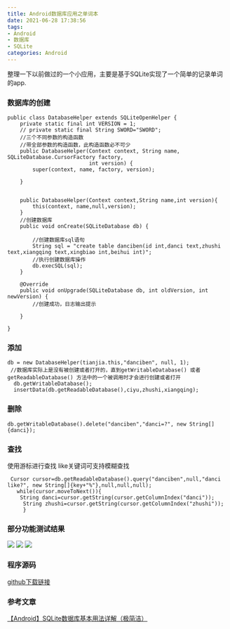 ```yaml
---
title: Android数据库应用之单词本
date: 2021-06-28 17:38:56
tags:
- Android
- 数据库
- SQLite
categories: Android
---
```

整理一下以前做过的一个小应用，主要是基于SQLite实现了一个简单的记录单词的app.

### 数据库的创建
```
public class DatabaseHelper extends SQLiteOpenHelper {
    private static final int VERSION = 1;
    // private static final String SWORD="SWORD";
    //三个不同参数的构造函数
    //带全部参数的构造函数，此构造函数必不可少
    public DatabaseHelper(Context context, String name, SQLiteDatabase.CursorFactory factory,
                          int version) {
        super(context, name, factory, version);

    }


    public DatabaseHelper(Context context,String name,int version){
        this(context, name,null,version);
    }
    //创建数据库
    public void onCreate(SQLiteDatabase db) {

        //创建数据库sql语句
        String sql = "create table danciben(id int,danci text,zhushi text,xiangqing text,xingbiao int,beihui int)";
        //执行创建数据库操作
        db.execSQL(sql);
    }

    @Override
    public void onUpgrade(SQLiteDatabase db, int oldVersion, int newVersion) {
        //创建成功，日志输出提示

    }

}
```
### 添加
```
db = new DatabaseHelper(tianjia.this,"danciben", null, 1);
 //数据库实际上是没有被创建或者打开的，直到getWritableDatabase() 或者 getReadableDatabase() 方法中的一个被调用时才会进行创建或者打开
  db.getWritableDatabase();
  insertData(db.getReadableDatabase(),ciyu,zhushi,xiangqing);
```
### 删除
```
db.getWritableDatabase().delete("danciben","danci=?", new String[]{danci});
```
### 查找
使用游标进行查找
like关键词可支持模糊查找
```
 Cursor cursor=db.getReadableDatabase().query("danciben",null,"danci like?", new String[]{key+"%"},null,null,null);
   while(cursor.moveToNext()){
    String danci=cursor.getString(cursor.getColumnIndex("danci"));
     String zhushi=cursor.getString(cursor.getColumnIndex("zhushi"));
     }
```
### 部分功能测试结果

<img src="https://cdn.jsdelivr.net/gh/yeyuwenxi/images.github.io/20210628_3.png" >
<img src="https://cdn.jsdelivr.net/gh/yeyuwenxi/images.github.io/20210628_4.png" >
<img src="https://cdn.jsdelivr.net/gh/yeyuwenxi/images.github.io/20210628_5.png" >

### 程序源码
[github下载链接](https://github.com/yeyuwenxi/toolcase/blob/main/datalibrary2.zip)
### 参考文章
[【Android】SQLite数据库基本用法详解（极简洁）](https://blog.csdn.net/midnight_time/article/details/80834198?ops_request_misc=%257B%2522request%255Fid%2522%253A%2522160522951719725222401033%2522%252C%2522scm%2522%253A%252220140713.130102334..%2522%257D&request_id=160522951719725222401033&biz_id=0&utm_medium=distribute.pc_search_result.none-task-blog-2~all~sobaiduend~default-6-80834198.first_rank_ecpm_v3_pc_rank_v2&utm_term=androidSQLite&spm=1018.2118.3001.4449)
